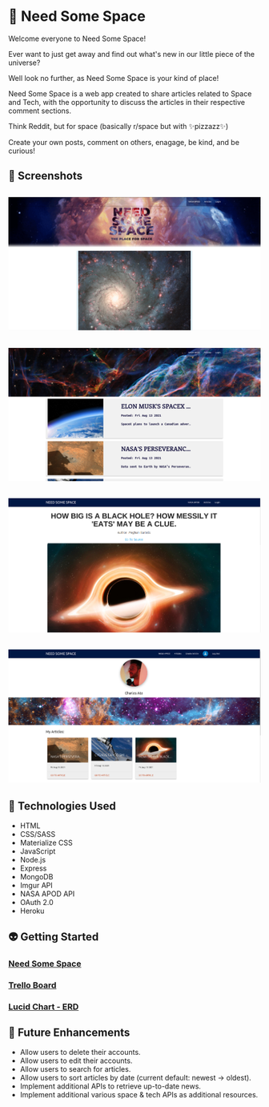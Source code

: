 # :milky_way: Need Some Space

Welcome everyone to Need Some Space!

Ever want to just get away and find out what's new in our little piece of the universe?

Well look no further, as Need Some Space is your kind of place!

Need Some Space is a web app created to share articles related to Space and Tech, with the opportunity to discuss the articles in their respective comment sections.

Think Reddit, but for space (basically r/space but with :sparkles:pizzazz:sparkles:)

Create your own posts, comment on others, enagage, be kind, and be curious!

## :new_moon_with_face: Screenshots

![Alt text](https://github.com/CharlesAta/Need-some-space/blob/main/GithubImages/landing.png?raw=true)
---
![Alt text](https://github.com/CharlesAta/Need-some-space/blob/main/GithubImages/articles.png?raw=true)
---
![Alt text](https://github.com/CharlesAta/Need-some-space/blob/main/GithubImages/Screenshot%20from%202021-08-13%2000-53-53.png?raw=true)
---
![Alt text](https://github.com/CharlesAta/Need-some-space/blob/main/GithubImages/profile.png?raw=true)
---

## :satellite: Technologies Used 

- HTML
- CSS/SASS
- Materialize CSS
- JavaScript
- Node.js
- Express
- MongoDB
- Imgur API
- NASA APOD API
- OAuth 2.0
- Heroku

## :alien: Getting Started 

### [Need Some Space](https://needsomespace.herokuapp.com/)

### [Trello Board](https://trello.com/b/s1ePViWQ/project-2)

### [Lucid Chart - ERD](https://lucid.app/lucidchart/97c717ab-4c83-4f79-b41a-72a19bedb63e/edit?beaconFlowId=DE9AB5C439E53109&page=0_0#)

## :stars: Future Enhancements

- Allow users to delete their accounts.
- Allow users to edit their accounts.
- Allow users to search for articles.
- Allow users to sort articles by date (current default: newest -> oldest).
- Implement additional APIs to retrieve up-to-date news.
- Implement additional various space & tech APIs as additional resources.
